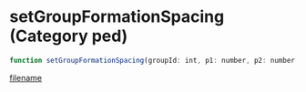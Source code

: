 # setGroupFormationSpacing (Category ped)

```js
function setGroupFormationSpacing(groupId: int, p1: number, p2: number, p3: number): void
```

[filename](setGroupFormationSpacing_m.md ':include')